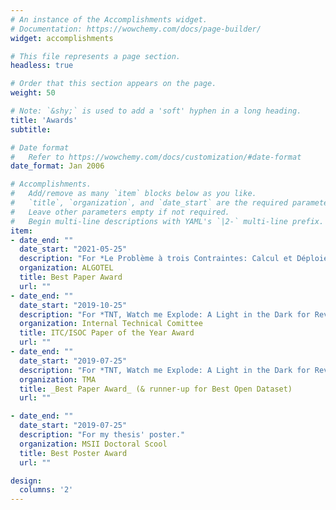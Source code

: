 ```yaml
---
# An instance of the Accomplishments widget.
# Documentation: https://wowchemy.com/docs/page-builder/
widget: accomplishments

# This file represents a page section.
headless: true

# Order that this section appears on the page.
weight: 50

# Note: `&shy;` is used to add a 'soft' hyphen in a long heading.
title: 'Awards'
subtitle:

# Date format
#   Refer to https://wowchemy.com/docs/customization/#date-format
date_format: Jan 2006

# Accomplishments.
#   Add/remove as many `item` blocks below as you like.
#   `title`, `organization`, and `date_start` are the required parameters.
#   Leave other parameters empty if not required.
#   Begin multi-line descriptions with YAML's `|2-` multi-line prefix.
item:
- date_end: ""
  date_start: "2021-05-25"
  description: "For *Le Problème à trois Contraintes: Calcul et Déploiement de Segments de Routage*. A three-way tie was broken according to the presentation."
  organization: ALGOTEL
  title: Best Paper Award
  url: ""
- date_end: ""
  date_start: "2019-10-25"
  description: "For *TNT, Watch me Explode: A Light in the Dark for Revealing MPLS Tunnels*."
  organization: Internal Technical Comittee
  title: ITC/ISOC Paper of the Year Award
  url: ""
- date_end: ""
  date_start: "2019-07-25"
  description: "For *TNT, Watch me Explode: A Light in the Dark for Revealing MPLS Tunnels*."
  organization: TMA
  title: _Best Paper Award_ (& runner-up for Best Open Dataset)
  url: ""

- date_end: ""
  date_start: "2019-07-25"
  description: "For my thesis' poster."
  organization: MSII Doctoral Scool
  title: Best Poster Award
  url: ""

design:
  columns: '2' 
---
```

